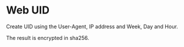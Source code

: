 # Web UID

Create UID using the User-Agent, IP address and Week, Day and Hour.

The result is encrypted in sha256.